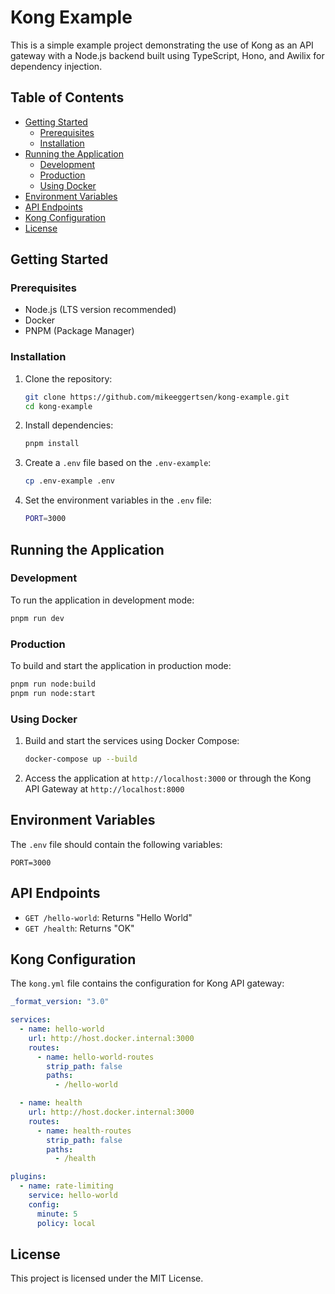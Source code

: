 # Kong Example

This is a simple example project demonstrating the use of Kong as an API gateway with a Node.js backend built using TypeScript, Hono, and Awilix for dependency injection.

## Table of Contents

- [Getting Started](#getting-started)
  - [Prerequisites](#prerequisites)
  - [Installation](#installation)
- [Running the Application](#running-the-application)
  - [Development](#development)
  - [Production](#production)
  - [Using Docker](#using-docker)
- [Environment Variables](#environment-variables)
- [API Endpoints](#api-endpoints)
- [Kong Configuration](#kong-configuration)
- [License](#license)

## Getting Started

### Prerequisites

- Node.js (LTS version recommended)
- Docker
- PNPM (Package Manager)

### Installation

1. Clone the repository:
   ```sh
   git clone https://github.com/mikeeggertsen/kong-example.git
   cd kong-example
   ```

2. Install dependencies:
   ```sh
   pnpm install
   ```

3. Create a `.env` file based on the `.env-example`:
   ```sh
   cp .env-example .env
   ```

4. Set the environment variables in the `.env` file:
   ```sh
   PORT=3000
   ```

## Running the Application

### Development

To run the application in development mode:

```sh
pnpm run dev
```

### Production

To build and start the application in production mode:

```sh
pnpm run node:build
pnpm run node:start
```

### Using Docker

1. Build and start the services using Docker Compose:
   ```sh
   docker-compose up --build
   ```

2. Access the application at `http://localhost:3000` or through the Kong API Gateway at `http://localhost:8000`

## Environment Variables

The `.env` file should contain the following variables:

```
PORT=3000
```

## API Endpoints

- `GET /hello-world`: Returns "Hello World"
- `GET /health`: Returns "OK"

## Kong Configuration

The `kong.yml` file contains the configuration for Kong API gateway:

```yaml
_format_version: "3.0"

services:
  - name: hello-world 
    url: http://host.docker.internal:3000
    routes:
      - name: hello-world-routes
        strip_path: false
        paths:
          - /hello-world

  - name: health
    url: http://host.docker.internal:3000
    routes:
      - name: health-routes
        strip_path: false
        paths:
          - /health

plugins:
  - name: rate-limiting
    service: hello-world
    config: 
      minute: 5
      policy: local
```

## License

This project is licensed under the MIT License.
